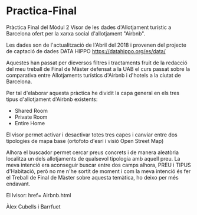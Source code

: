 # Practica-Final
Pràctica Final del Mòdul 2
Visor de les dades d'Allotjament turístic a Barcelona ofert per la xarxa social d'allotjament "Airbnb".

Les dades son de l'actualització de l'Abril del 2018 i provenen del projecte de captació de dades DATA HIPPO https://datahippo.org/es/data/

Aquestes han passat per dieversos filtres i tractaments fruit de la redacció del meu treball de Final de Màster defensat a la UAB el curs passat sobre la comparativa entre Allotjaments turístics d'Airbnb i d'hotels a la ciutat de Barcelona.

Per tal d'elaborar aquesta pràctica he dividit la capa general en els tres tipus d'allotjament d'Airbnb existents:
- Shared Room 
- Private Room
- Entire Home

El visor permet activar i desactivar totes tres capes i canviar entre dos tipologies de mapa base (ortofoto d'esri i visió Open Street Map)

Alhora el buscador permet cercar preus concrets i de manera aleatòria localitza un dels allotjaments de qualsevol tipologia amb aquell preu. La meva intenció era aconseguir buscar entre dos camps alhora, PREU i TIPUS d'Habitació, però no me n'he sortit de moment i com la meva intenció és fer el Treball de Final de Màster sobre aquesta temàtica, ho deixo per més endavant.

El lvisor:
href= Airbnb.html

Àlex Cubells i Barrfuet
